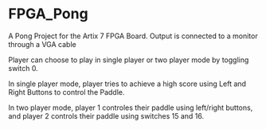 # FPGA_Pong
A Pong Project for the Artix 7 FPGA Board. Output is connected to a monitor through a VGA cable

Player can choose to play in single player or two player mode by toggling switch 0. 

In single player mode, player tries to achieve a high score using Left and Right Buttons to control the Paddle.

In two player mode, player 1 controles their paddle using left/right buttons, and player 2 controls their paddle using switches 15 and 16.
